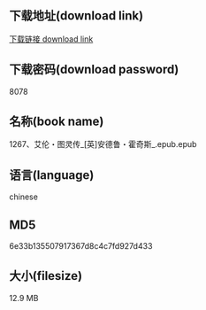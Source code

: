 ## 下载地址(download link)
[下载链接 download link](https://voluble-croquembouche-d321dc.netlify.app/?s=1267%E3%80%81%E8%89%BE%E4%BC%A6%E3%83%BB%E5%9B%BE%E7%81%B5%E4%BC%A0_%5B%E8%8B%B1%5D%E5%AE%89%E5%BE%B7%E9%B2%81%E3%83%BB%E9%9C%8D%E5%A5%87%E6%96%AF_.epub)

## 下载密码(download password)
8078

## 名称(book name)
1267、艾伦・图灵传_[英]安德鲁・霍奇斯_.epub.epub

## 语言(language)
chinese

## MD5
6e33b135507917367d8c4c7fd927d433

## 大小(filesize)
12.9 MB
